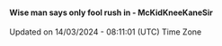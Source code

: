 #### Wise man says only fool rush in - McKidKneeKaneSir
Updated on 14/03/2024 - 08:11:01 (UTC) Time Zone
